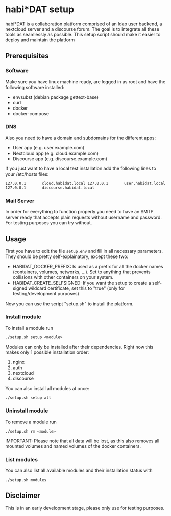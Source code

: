 # habi\*DAT setup

habi\*DAT is a collaboration platform comprised of an ldap user backend, a nextcloud server and a discourse forum. The goal is to integrate all these tools as seamlessly as possible. This setup script should make it easier to deploy and maintain the platform

## Prerequisites

### Software

Make sure you have linux machine ready, are logged in as root and have the following software installed:

* envsubst (debian package gettext-base)
* curl
* docker
* docker-compose

### DNS

Also you need to have a domain and subdomains for the different apps:

* User app (e.g. user.example.com)
* Nextcloud app (e.g. cloud.example.com)
* Discourse app (e.g. discourse.example.com)

If you just want to have a local test installation add the following lines to your /etc/hosts files:

`127.0.0.1       cloud.habidat.local
127.0.0.1       user.habidat.local
127.0.0.1       discourse.habidat.local`

### Mail Server

In order for everything to function properly you need to have an SMTP server ready that accepts plain requests without username and password. For testing purposes you can try without.

## Usage

First you have to edit the file `setup.env` and fill in all necessary parameters. They should be pretty self-explainatory, except these two:

* HABIDAT_DOCKER_PREFIX: Is used as a prefix for all the docker names (containers, volumes, networks, ...). Set to anything that prevents collisions with other containers on your system.
* HABIDAT_CREATE_SELFSIGNED: If you want the setup to create a self-signed wildcard certificate, set this to "true" (only for testing/development purposes)

Now you can use the script "setup.sh" to install the platform.

### Install module

To install a module run

`./setup.sh setup <module>`

Modules can only be installed after their dependencies. Right now this makes only 1 possible installation order:

1. nginx
2. auth
3. nextcloud
4. discourse

You can also install all modules at once:

`./setup.sh setup all`

### Uninstall module

To remove a module run

`./setup.sh rm <module>`

IMPORTANT: Please note that all data will be lost, as this also removes all mounted volumes and named volumes of the docker containers. 

### List modules

You can also list all available modules and their installation status with

`./setup.sh modules`

## Disclaimer

This is in an early development stage, please only use for testing purposes. 